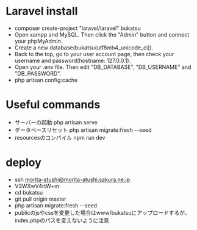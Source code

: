 # Laravel install
* composer create-project "laravel/laravel" bukatsu
* Open xampp and MySQL. Then click the "Admin" button and connect your phpMyAdmin.
* Create a new database(bukatsu(utf8mb4_unicode_ci)).
* Back to the top, go to your user account page, then check your username and password(hostname: 127.0.0.1).
* Open your .env file. Then edit "DB_DATABASE", "DB_USERNAME" and "DB_PASSWORD".
* php artisan config:cache

# Useful commands
* サーバーの起動 php artisan serve
* データベースリセット php artisan migrate:fresh --seed
* resourcesのコンパイル npm run dev 


# deploy
* ssh morita-atushi@morita-atushi.sakura.ne.jp
*  V3WXwV4rtW+m
* cd bukatsu
* git pull origin master
* php artisan migrate:fresh --seed
* publicのjsやcssを変更した場合はwww/bukatsuにアップロードするが、index.phpのパスを変えないように注意

